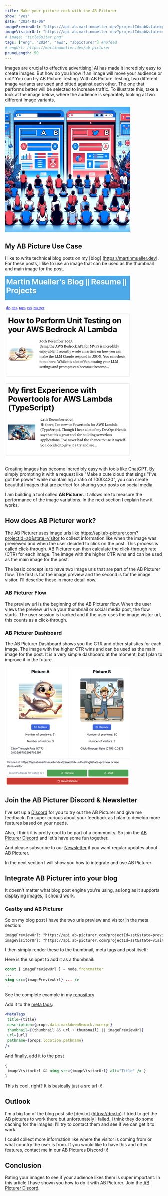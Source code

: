 ```yaml
---
title: Make your picture rock with the AB Picturer 
show: "yes"
date: "2024-01-06"
imagePreviewUrl: "https://api.ab.martinmueller.dev?projectId=ab&state=preview"
imageVisitorUrl: "https://api.ab.martinmueller.dev?projectId=ab&state=visitor"
# image: "titleGuitar.png"
tags: ["eng", "2024", "aws", "abpicturer"] #nofeed
# engUrl: https://martinmueller.dev/ab-picturer
pruneLength: 50
---
```


Images are crucial to effective advertising! AI has made it incredibly easy to create images. But how do you know if an image will move your audience or not? You can try AB Picture Testing. With AB Picture Testing, two different image variants are used and pitted against each other. The one that performs better will be selected to increase traffic. To illustrate this, take a look at the image below, where the audience is separately looking at two different image variants.

<img src="https://github.com/mmuller88/mmblog/raw/master/content/ab-picturer/abtesting.png" alt="drawing" width="400"/>.

## My AB Picture Use Case

I like to write technical blog posts on my [blog] (https://martinmueller.dev). For these posts, I like to use an image that can be used as the thumbnail and main image for the post.

<img src="https://github.com/mmuller88/mmblog/raw/master/content/ab-picturer/blog.png" alt="drawing" width="400"/>.

Creating images has become incredibly easy with tools like ChatGPT. By simply prompting it with a request like "Make a cute cloud that sings "I've got the power" while maintaining a ratio of 1000:420", you can create beautiful images that are perfect for sharing your posts on social media.

I am building a tool called **AB Picturer**. It allows me to measure the performance of the image variations. In the next section I explain how it works.

## How does AB Picturer work?

The AB Picturer uses image urls like https://api.ab-picturer.com?projectId=ab&state=visitor to collect information like when the image was previewed and when the user decided to click on the post. This process is called click-through. AB Picturer can then calculate the click-through rate (CTR) for each image. The image with the higher CTR wins and can be used as the main image for the post.

The basic concept is to have two image urls that are part of the AB Picturer flow. The first is for the image preview and the second is for the image visitor. I'll describe these in more detail now.

### AB Picturer Flow

The preview url is the beginning of the AB Picturer flow. When the user views the preview url via your thumbnail or social media post, the flow starts. The user session is tracked and if the user uses the image visitor url, this counts as a click-through.

### AB Picturer Dashboard

The AB Picturer Dashboard shows you the CTR and other statistics for each image. The image with the higher CTR wins and can be used as the main image for the post. It is a very simple dashboard at the moment, but I plan to improve it in the future.

<img src="https://github.com/mmuller88/mmblog/raw/master/content/ab-picturer/dashboard.png" alt="drawing" width="400"/>

## Join the AB Picturer Discord & Newsletter

I've set up a [Discord](https://discord.gg/ZSvMBCUeyA) for you to try out the AB Picturer and give me feedback. I'm super curious about your feedback as I plan to develop more features based on your needs.

Also, I think it is pretty cool to be part of a community. So join the [AB Picturer Discord](https://discord.gg/ZSvMBCUeyA) and let's have some fun together.

And please subscribe to our [Newsletter](https://app.ab-picturer.com/newsletter) if you want regular updates about AB Picturer.

In the next section I will show you how to integrate and use AB Picturer.

## Integrate AB Picturer into your blog

It doesn't matter what blog post engine you're using, as long as it supports displaying images, it should work.

### Gastby and AB Picturer

So on my blog post I have the two urls preview and visitor in the meta section:

```txt
imagePreviewUrl: "https://api.ab-picturer.com?projectId=sst&state=preview"
imageVisitorUrl: "https://api.ab-picturer.com?projectId=sst&state=visitor"
```

I then simply render these to the thumbnail, meta tags and post itself:

Here is the snippet to add it as a thumbnail:

```jsx
const { imagePreviewUrl } = node.frontmatter
...
<img src={imagePreviewUrl} ... />
...
```

See the complete example in my [repository](https://github.com/mmuller88/mmblog/blob/master/src/pages/index.js)

Add it to the [meta tags](https://github.com/mmuller88/mmblog/blob/master/src/templates/blog-post.js):

```jsx
<MetaTags
 title={title}
 description={props.data.markdownRemark.excerpt}
 thumbnail={(thumbnail && url + thumbnail) || imagePreviewUrl}
 url={url}
 pathname={props.location.pathname}
/>
```

And finally, add it to the [post](https://github.com/mmuller88/mmblog/blob/master/src/templates/blog-post.js)

```jsx
{
 imageVisitorUrl && <img src={imageVisitorUrl} alt="Title" /> }
}
```

This is cool, right? It is basically just a src url :)!

## Outlook

I'm a big fan of the blog post site [dev.to] (https://dev.to). I tried to get the AB pictures to work there but unfortunately I failed. I think they do some caching for the images. I'll try to contact them and see if we can get it to work.

I could collect more information like where the visitor is coming from or what country the user is from. If you would like to have this and other features, contact me in our AB Pictures Discord :)!

## Conclusion

Rating your images to see if your audience likes them is super important. In this article I have shown you how to do it with AB Picturer. Join the [AB Picturer Discord](https://discord.gg/ZSvMBCUeyA).
